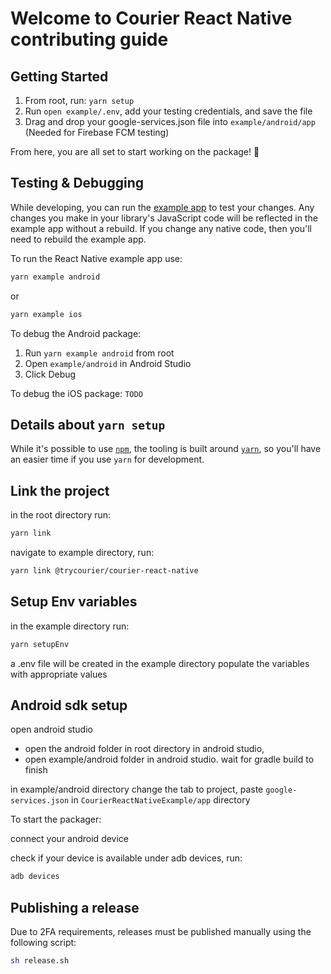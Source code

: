 # Welcome to Courier React Native contributing guide

## Getting Started

1. From root, run: `yarn setup`
2. Run `open example/.env`, add your testing credentials, and save the file
3. Drag and drop your google-services.json file into `example/android/app` (Needed for Firebase FCM testing)

From here, you are all set to start working on the package! 🙌

## Testing & Debugging

While developing, you can run the [example app](/example/) to test your changes. Any changes you make in your library's JavaScript code will be reflected in the example app without a rebuild. If you change any native code, then you'll need to rebuild the example app.

To run the React Native example app use:

```sh
yarn example android
```
or
```sh
yarn example ios
```

To debug the Android package:
1. Run `yarn example android` from root
2. Open `example/android` in Android Studio
3. Click Debug

To debug the iOS package:
`TODO`

## Details about `yarn setup`

While it's possible to use [`npm`](https://github.com/npm/cli), the tooling is built around [`yarn`](https://classic.yarnpkg.com/), so you'll have an easier time if you use `yarn` for development.

## Link the project

in the root directory run:

```sh
yarn link
```

navigate to example directory, run:

```sh
yarn link @trycourier/courier-react-native
```

## Setup Env variables

in the example directory run:

```sh
yarn setupEnv
```

a .env file will be created in the example directory
populate the variables with appropriate values

## Android sdk setup

open android studio

- open the android folder in root directory in android studio,
- open example/android folder in android studio. wait for gradle build to finish

in example/android directory change the tab to project, paste
`google-services.json` in `CourierReactNativeExample/app` directory

To start the packager:

connect your android device

check if your device is available under adb devices, run:

```sh
adb devices
```

## Publishing a release

Due to 2FA requirements, releases must be published manually using the following script:

```sh
sh release.sh
```